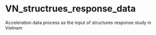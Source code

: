 # VN_structrues_response_data
Acceleration data process as the input of structures response study in Vietnam
